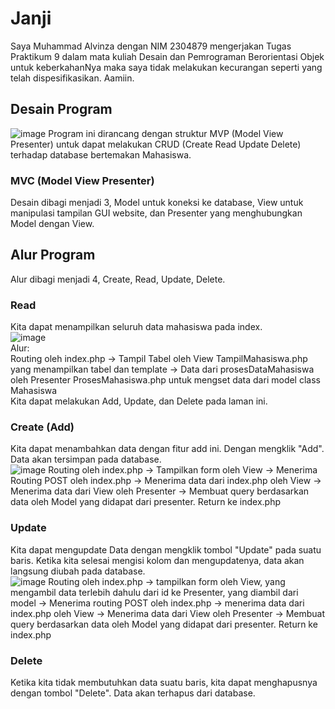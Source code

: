 # Janji
Saya Muhammad Alvinza dengan NIM 2304879 mengerjakan Tugas Praktikum 9 dalam mata kuliah Desain dan Pemrograman Berorientasi Objek untuk keberkahanNya maka saya tidak melakukan kecurangan seperti yang telah dispesifikasikan. Aamiin.  

## Desain Program
![image](https://github.com/user-attachments/assets/97158241-cb0b-4c67-ab0f-8b04bb761bd5)
Program ini dirancang dengan struktur MVP (Model View Presenter) untuk dapat melakukan CRUD (Create Read Update Delete) terhadap database bertemakan Mahasiswa.  

### MVC (Model View Presenter)
Desain dibagi menjadi 3, Model untuk koneksi ke database, View untuk manipulasi tampilan GUI website, dan Presenter yang menghubungkan Model dengan View.  

## Alur Program
Alur dibagi menjadi 4, Create, Read, Update, Delete.  

### Read
Kita dapat menampilkan seluruh data mahasiswa pada index.  
![image](https://github.com/user-attachments/assets/05bbe58b-e16b-44a8-b6c1-8ab95fa7dd24)  
Alur:  
Routing oleh index.php -> Tampil Tabel oleh View TampilMahasiswa.php yang menampilkan tabel dan template -> Data dari prosesDataMahasiswa oleh Presenter ProsesMahasiswa.php untuk mengset data dari model class Mahasiswa  
Kita dapat melakukan Add, Update, dan Delete pada laman ini.  

### Create (Add)
Kita dapat menambahkan data dengan fitur add ini. Dengan mengklik "Add". Data akan tersimpan pada database.  
![image](https://github.com/user-attachments/assets/9edb504e-4887-4690-bf6c-818c099c16b6)
Routing oleh index.php -> Tampilkan form oleh View -> Menerima Routing POST oleh index.php -> Menerima data dari index.php oleh View -> Menerima data dari View oleh Presenter -> Membuat query berdasarkan data oleh Model yang didapat dari presenter. Return ke index.php  

### Update
Kita dapat mengupdate Data dengan mengklik tombol "Update" pada suatu baris. Ketika kita selesai mengisi kolom dan mengupdatenya, data akan langsung diubah pada database.    
![image](https://github.com/user-attachments/assets/cd9514ea-6383-492a-94bf-1dd3cc5acfe0)
Routing oleh index.php -> tampilkan form oleh View, yang mengambil data terlebih dahulu dari id ke Presenter, yang diambil dari model -> Menerima routing POST oleh index.php -> menerima data dari index.php oleh View ->  Menerima data dari View oleh Presenter -> Membuat query berdasarkan data oleh Model yang didapat dari presenter. Return ke index.php  


### Delete
Ketika kita tidak membutuhkan data suatu baris, kita dapat menghapusnya dengan tombol "Delete". Data akan terhapus dari database. 

